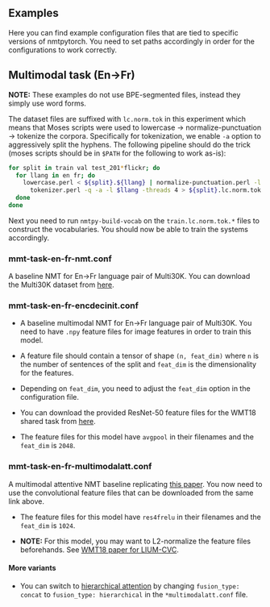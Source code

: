 Examples
--

Here you can find example configuration files that are tied to specific versions
of nmtpytorch. You need to set paths accordingly in order for the configurations
to work correctly.

## Multimodal task (En->Fr)

**NOTE:** These examples do not use BPE-segmented files, instead they simply
use word forms.

The dataset files are suffixed with `lc.norm.tok` in this experiment which
means that Moses scripts were used to lowercase -> normalize-punctuation -> tokenize
the corpora. Specifically for tokenization, we enable `-a` option to aggressively
split the hyphens. The following pipeline should do the trick (moses scripts should
be in `$PATH` for the following to work as-is):

```bash
for split in train val test_201*flickr; do
  for llang in en fr; do
    lowercase.perl < ${split}.${llang} | normalize-punctuation.perl -l $llang | \
      tokenizer.perl -q -a -l $llang -threads 4 > ${split}.lc.norm.tok.${llang}
  done
done
```

Next you need to run `nmtpy-build-vocab` on the `train.lc.norm.tok.*` files
to construct the vocabularies. You should now be able to train the systems
accordingly.

### mmt-task-en-fr-nmt.conf

A baseline NMT for En->Fr language pair
of Multi30K. You can download the Multi30K dataset from [here](https://github.com/multi30k/dataset).

### mmt-task-en-fr-encdecinit.conf

- A baseline multimodal NMT for En->Fr language pair of Multi30K. You need
  to have `.npy` feature files for image features in order to train this model.

- A feature file should contain a tensor of shape `(n, feat_dim)` where `n` is the
  number of sentences of the split and `feat_dim` is the dimensionality for the features.

- Depending on `feat_dim`, you need to adjust the `feat_dim` option in the configuration file.

- You can download the provided ResNet-50 feature files for the WMT18 shared task
  from [here](https://drive.google.com/drive/folders/1I2ufg3rTva3qeBkEc-xDpkESsGkYXgCf?usp=sharing).

- The feature files for this model have `avgpool` in their filenames and the
  `feat_dim` is `2048`.

### mmt-task-en-fr-multimodalatt.conf

A multimodal attentive NMT baseline replicating [this paper](https://arxiv.org/abs/1609.03976).
You now need to use the convolutional feature files that can be downloaded from the same link above.

- The feature files for this model have `res4frelu` in their filenames and the `feat_dim` is `1024`.

- **NOTE:** For this model, you may want to L2-normalize the feature files beforehands. See
  [WMT18 paper for LIUM-CVC](https://arxiv.org/abs/1809.00151).

#### More variants

 - You can switch to [hierarchical attention](https://arxiv.org/pdf/1704.06567.pdf) by
   changing `fusion_type: concat` to `fusion_type: hierarchical` in the `*multimodalatt.conf`
   file.
